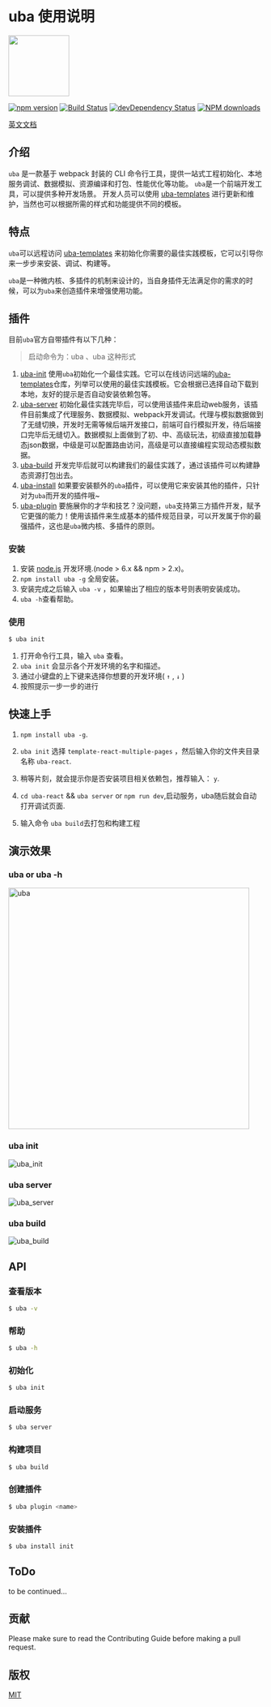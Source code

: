 # uba 使用说明

<img src="http://tinper.org/assets/images/uba.png" width="120" />

[![npm version](https://img.shields.io/npm/v/uba.svg)](https://www.npmjs.com/package/uba)
[![Build Status](https://img.shields.io/travis/iuap-design/tinper-uba/master.svg)](https://travis-ci.org/iuap-design/tinper-uba)
[![devDependency Status](https://img.shields.io/david/dev/iuap-design/tinper-uba.svg)](https://david-dm.org/iuap-design/tinper-uba#info=devDependencies)
[![NPM downloads](http://img.shields.io/npm/dm/uba.svg?style=flat)](https://npmjs.org/package/uba)

[英文文档](https://github.com/iuap-design/tinper-uba/blob/master/README.md)

## 介绍
`uba` 是一款基于 webpack 封装的 CLI 命令行工具，提供一站式工程初始化、本地服务调试、数据模拟、资源编译和打包、性能优化等功能。
`uba`是一个前端开发工具，可以提供多种开发场景。 开发人员可以使用 [uba-templates](https://github.com/uba-templates) 进行更新和维护，当然也可以根据所需的样式和功能提供不同的模板。

## 特点
`uba`可以远程访问 [uba-templates](https://github.com/uba-templates) 来初始化你需要的最佳实践模板，它可以引导你来一步步来安装、调试、构建等。

`uba`是一种微内核、多插件的机制来设计的，当自身插件无法满足你的需求的时候，可以为`uba`来创造插件来增强使用功能。

## 插件
目前`uba`官方自带插件有以下几种：

> 启动命令为：uba <init>、uba <server> 这种形式

1. [uba-init](https://www.npmjs.com/package/uba-init) 使用`uba`初始化一个最佳实践。它可以在线访问远端的[uba-templates](https://github.com/uba-templates)仓库，列举可以使用的最佳实践模板。它会根据已选择自动下载到本地，友好的提示是否自动安装依赖包等。
2. [uba-server](https://www.npmjs.com/package/uba-server) 初始化最佳实践完毕后，可以使用该插件来启动web服务，该插件目前集成了代理服务、数据模拟、webpack开发调试。代理与模拟数据做到了无缝切换，开发时无需等候后端开发接口，前端可自行模拟开发，待后端接口完毕后无缝切入。数据模拟上面做到了初、中、高级玩法，初级直接加载静态json数据，中级是可以配置路由访问，高级是可以直接编程实现动态模拟数据。
3. [uba-build](https://www.npmjs.com/package/uba-build) 开发完毕后就可以构建我们的最佳实践了，通过该插件可以构建静态资源打包出去。
4. [uba-install](https://www.npmjs.com/package/uba-install) 如果要安装额外的`uba`插件，可以使用它来安装其他的插件，只针对为`uba`而开发的插件哦~
5. [uba-plugin](https://www.npmjs.com/package/uba-plugin) 要施展你的才华和技艺？没问题，`uba`支持第三方插件开发，赋予它更强的能力！使用该插件来生成基本的插件规范目录，可以开发属于你的最强插件，这也是`uba`微内核、多插件的原则。


### 安装

1. 安装 [node.js](http://nodejs.org/) 开发环境.(node > 6.x && npm > 2.x)。
2. `npm install uba -g` 全局安装。
3. 安装完成之后输入 `uba -v` ，如果输出了相应的版本号则表明安装成功。
4.  `uba -h`查看帮助。


### 使用


```sh
$ uba init
```
1. 打开命令行工具，输入 `uba` 查看。
2. `uba init` 会显示各个开发环境的名字和描述。
3. 通过小键盘的上下键来选择你想要的开发环境( `↑` , `↓` )
4. 按照提示一步一步的进行

## 快速上手

1. `npm install uba -g`.

2. `uba init` 选择 `template-react-multiple-pages` ，然后输入你的文件夹目录名称 `uba-react`.

3. 稍等片刻，就会提示你是否安装项目相关依赖包，推荐输入： `y`.

4.  `cd uba-react` && `uba server` or `npm run dev`,启动服务，uba随后就会自动打开调试页面.

5. 输入命令 `uba build`去打包和构建工程

## 演示效果

### uba or uba -h
<img width="476" alt="uba" src="https://user-images.githubusercontent.com/12147318/27854369-27241b56-6199-11e7-9176-95609a7069a8.png">

### uba init
![uba_init](https://cloud.githubusercontent.com/assets/12147318/23543379/e74ec512-002c-11e7-9e39-74b3b5975638.gif)

### uba server
![uba_server](https://user-images.githubusercontent.com/12147318/27854525-b1196122-6199-11e7-9bcd-b6f14b886615.gif)

### uba build
![uba_build](https://user-images.githubusercontent.com/12147318/27854191-5d87f5ce-6198-11e7-861d-879a8e40e726.gif)

## API

### 查看版本
```sh
$ uba -v
```

### 帮助
```sh
$ uba -h
```

### 初始化
```sh
$ uba init
```

### 启动服务
```sh
$ uba server
```

### 构建项目
```sh
$ uba build
```

### 创建插件
```sh
$ uba plugin <name>
```
### 安装插件
```sh
$ uba install init
```


## ToDo

to be continued...

## 贡献
Please make sure to read the Contributing Guide before making a pull request.

## 版权
[MIT](https://github.com/iuap-design/tinper-uba/blob/master/LICENSE)
